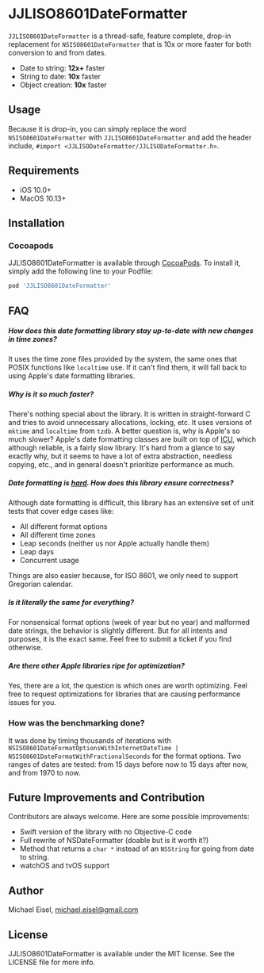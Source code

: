 # JJLISO8601DateFormatter

`JJLISO8601DateFormatter` is a thread-safe, feature complete, drop-in replacement for `NSISO8601DateFormatter` that is 10x or more faster for both conversion to and from dates.

- Date to string: **12x+** faster
- String to date: **10x** faster
- Object creation: **10x** faster

## Usage

Because it is drop-in, you can simply replace the word `NSISO8601DateFormatter` with `JJLISO8601DateFormatter` and add the header include, `#import <JJLISODateFormatter/JJLISODateFormatter.h>`.

## Requirements

- iOS 10.0+
- MacOS 10.13+

## Installation

### Cocoapods
JJLISO8601DateFormatter is available through [CocoaPods](https://cocoapods.org). To install
it, simply add the following line to your Podfile:

```ruby
pod 'JJLISO8601DateFormatter'
```

## FAQ
##### How does this date formatting library stay up-to-date with new changes in time zones?

It uses the time zone files provided by the system, the same ones that POSIX functions like `localtime` use. If it can't find them, it will fall back to using Apple's date formatting libraries.

##### Why is it so much faster?

There's nothing special about the library. It is written in straight-forward C and tries to avoid unnecessary allocations, locking, etc. It uses versions of `mktime` and `localtime` from `tzdb`. A better question is, why is Apple's so much slower? Apple's date formatting classes are built on top of [ICU](http://site.icu-project.org/home), which although reliable, is a fairly slow library. It's hard from a glance to say exactly why, but it seems to have a lot of extra abstraction, needless copying, etc., and in general doesn't prioritize performance as much.

##### Date formatting is [hard](http://yourcalendricalfallacyis.com/). How does this library ensure correctness?

Although date formatting is difficult, this library has an extensive set of unit tests that cover edge cases like:
- All different format options
- All different time zones
- Leap seconds (neither us nor Apple actually handle them)
- Leap days
- Concurrent usage

Things are also easier because, for ISO 8601, we only need to support Gregorian calendar.

##### Is it literally the same for everything?

For nonsensical format options (week of year but no year) and malformed date strings, the behavior is slightly different. But for all intents and purposes, it is the exact same. Feel free to submit a ticket if you find otherwise.

##### Are there other Apple libraries ripe for optimization?

Yes, there are a lot, the question is which ones are worth optimizing. Feel free to request optimizations for libraries that are causing performance issues for you.

### How was the benchmarking done?

It was done by timing thousands of iterations with `NSISO8601DateFormatOptionsWithInternetDateTime | NSISO8601DateFormatWithFractionalSeconds` for the format options. Two ranges of dates are tested: from 15 days before now to 15 days after now, and from 1970 to now.

## Future Improvements and Contribution

Contributors are always welcome. Here are some possible improvements:

- Swift version of the library with no Objective-C code
- Full rewrite of NSDateFormatter (doable but is it worth it?)
- Method that returns a `char *` instead of an `NSString` for going from date to string.
- watchOS and tvOS support

## Author

Michael Eisel, michael.eisel@gmail.com

## License

JJLISO8601DateFormatter is available under the MIT license. See the LICENSE file for more info.
